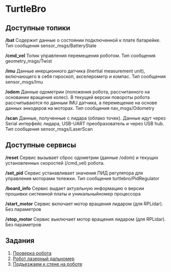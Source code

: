 # TurtleBro

## Доступные топики

**/bat**
Содержит данные о состоянии подключенной к плате батарейке. Тип сообщения sensor_msgs/BatteryState

**/cmd_vel**
Топик управления перемещения роботом. Тип сообщения geometry_msgs/Twist

**/imu**
Данные инерционного датчика (Inertial measurement unit), включающего в себя гироскоп, акселерометр и компас. Тип сообщения sensor_msgs/Imu

**/odom**
Данные одометрии (положения робота, рассчитанного на основании вращения колес). В текущей версии повороты робота рассчитываются по данным IMU датчика, а перемещение на основе данных энкодеров на моторах. Тип сообщения nav_msgs/Odometry

**/scan**
Данные, полученные с лидара (облако точек). Данные идут через Serial интерфейс лидара, USB-UART преобразователь и через USB hub. Тип сообщения sensor_msgs/LaserScan

## Доступные сервисы

**/reset**
Сервис вызывает сброс одометрии (данные /odom) и текущих установленных скоростей (/cmd_vel) робота.

**/set_pid**
Сервис устанавливает значения ПИД регулятора для управления моторами тележки. Тип сообщения turtlebro/PidRegulator

**/board_info**
Сервис выдает актуальную информацию о версии прошивки системной платы и уникальныйномер процессора

**/start_motor**
Сервис включает мотор вращения лидаром (для RPLidar). Без параметров

**/stop_motor**
Сервис выключает мотор вращения лидаром (для RPLidar). Без параметров

## Задания

1) [Проверка робота](check_tb.md)
2) [Робот лазерный дальномер](task1_rangefinder.md)
3) [Подъезжаем к стене на роботе](task2_to_wall.md)
